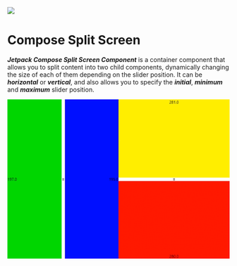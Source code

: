 <a href="https://www.buymeacoffee.com/numq"><img src="https://img.buymeacoffee.com/button-api/?text=Buy me a one way ticket&emoji=✈️&slug=numq&button_colour=5F7FFF&font_colour=ffffff&font_family=Inter&outline_colour=000000&coffee_colour=FFDD00" /></a>

# Compose Split Screen

**_Jetpack Compose Split Screen Component_** is a container component that allows you to split content into two child
components, dynamically changing the size of each of them depending on the slider position. It can be **_horizontal_** or
**_vertical_**, and also allows you to specify the **_initial_**, **_minimum_** and **_maximum_** slider position.

![Demonstration](media/demo.gif)

